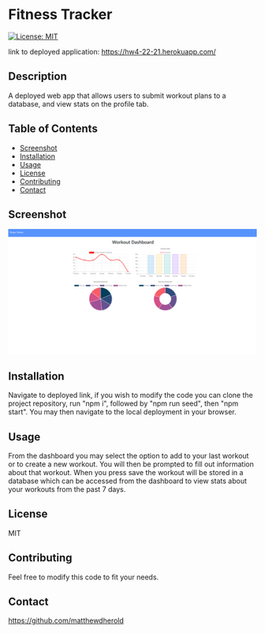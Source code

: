 
# Fitness Tracker
[![License: MIT](https://img.shields.io/badge/License-MIT-yellow.svg)](https://opensource.org/licenses/MIT)

link to deployed application: https://hw4-22-21.herokuapp.com/

## Description
A deployed web app that allows users to submit workout plans to a database, and view stats on the profile tab.

## Table of Contents
- [Screenshot](#screenshot)
- [Installation](#installation)
- [Usage](#usage)
- [License](#license)
- [Contributing](#contributing)
- [Contact](#contact)

## Screenshot
<img src="/demo/screenshot.png" alt="application demo">

## Installation
Navigate to deployed link, if you wish to modify the code you can clone the project repository, run "npm i", followed by "npm run seed", then "npm start". You may then navigate to the local deployment in your browser.

## Usage
From the dashboard you may select the option to add to your last workout or to create a new workout. You will then be prompted to fill out information about that workout. When you press save the workout will be stored in a database which can be accessed from the dashboard to view stats about your workouts from the past 7 days.

## License
MIT

## Contributing
Feel free to modify this code to fit your needs.

## Contact
https://github.com/matthewdherold

